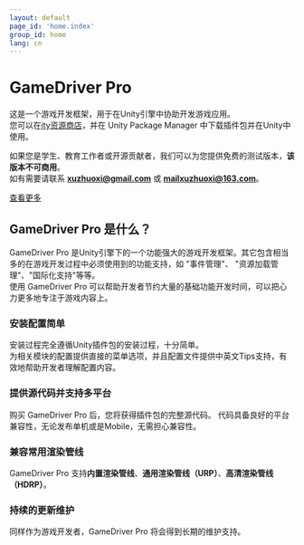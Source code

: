```yaml
---
layout: default
page_id: 'home.index'
group_id: home
lang: cn
---
```


# GameDriver Pro
这是一个游戏开发框架，用于在Unity引擎中协助开发游戏应用。  
您可以在[ity资源商店](https://assetstore.unity.com/packages/slug/234202)，并在 Unity Package Manager 中下载插件包并在Unity中使用。  

如果您是学生、教育工作者或开源贡献者，我们可以为您提供免费的测试版本，**该版本不可商用**。   
如有需要请联系 **xuzhuoxi@gmail.com** 或 **mailxuzhuoxi@163.com**。  

[查看更多](home/Home-README_cn.html)  

## GameDriver Pro 是什么？
GameDriver Pro 是Unity引擎下的一个功能强大的游戏开发框架。其它包含相当多的在游戏开发过程中必须使用到的功能支持，如 "事件管理"、 "资源加载管理"、"国际化支持"等等。  
使用 GameDriver Pro 可以帮助开发者节约大量的基础功能开发时间，可以把心力更多地专注于游戏内容上。

### 安装配置简单
安装过程完全遵循Unity插件包的安装过程，十分简单。  
为相关模块的配置提供直接的菜单选项，并且配置文件提供中英文Tips支持，有效地帮助开发者理解配置内容。  

### 提供源代码并支持多平台
购买 GameDriver Pro 后，您将获得插件包的完整源代码。
代码具备良好的平台兼容性，无论发布单机或是Mobile，无需担心兼容性。

### 兼容常用渲染管线
GameDriver Pro 支持**内置渲染管线**、**通用渲染管线（URP）**、**高清渲染管线（HDRP）**。  

### 持续的更新维护
同样作为游戏开发者，GameDriver Pro 将会得到长期的维护支持。